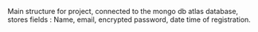 Main structure for project,
connected to the mongo db atlas database,
stores fields : Name, email, encrypted password, date time of registration.
